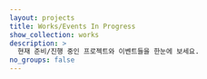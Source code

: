 ```yaml
---
layout: projects
title: Works/Events In Progress
show_collection: works
description: >
  현재 준비/진행 중인 프로젝트와 이벤트들을 한눈에 보세요.
no_groups: false
---
```



<br/>